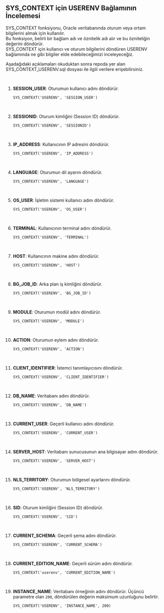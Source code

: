 ## SYS_CONTEXT için USERENV Bağlamının İncelemesi ##

SYS_CONTEXT fonksiyonu, Oracle veritabanında oturum veya ortam bilgilerini almak için kullanılır. <br>
Bu fonksiyon, belirli bir bağlam adı ve öznitelik adı alır ve bu özniteliğin değerini döndürür. <br>
SYS_CONTEXT için kullanıcı ve oturum bilgilerini döndüren USERENV bağlamında ne gibi bilgiler elde edebileceğimizi inceleyeceğiz. <br>

Aşadağıdaki açıklamaları okuduktan sonra repoda yer alan SYS_CONTEXT_USERENV.sql dosyası ile ilgili verilere erişebilirsiniz. <br>

<br>

1. **SESSION_USER**: Oturumun kullanıcı adını döndürür.
   ```
   SYS_CONTEXT('USERENV', 'SESSION_USER')
   ```
   <br>
   
2. **SESSIONID**: Oturum kimliğini (Session ID) döndürür.
   ```
   SYS_CONTEXT('USERENV', 'SESSIONID')
   ```
   <br>
   
3. **IP_ADDRESS**: Kullanıcının IP adresini döndürür.
   ```
   SYS_CONTEXT('USERENV', 'IP_ADDRESS')
   ```
   <br>
   
4. **LANGUAGE**: Oturumun dil ayarını döndürür.
   ```
   SYS_CONTEXT('USERENV', 'LANGUAGE')
   ```
   <br>
   
5. **OS_USER**: İşletim sistemi kullanıcı adını döndürür.
   ```
   SYS_CONTEXT('USERENV', 'OS_USER')
   ```
   <br>
   
6. **TERMINAL**: Kullanıcının terminal adını döndürür.
   ```
   SYS_CONTEXT('USERENV', 'TERMINAL')
   ```
   <br>
   
7. **HOST**: Kullanıcının makine adını döndürür.
   ```
   SYS_CONTEXT('USERENV', 'HOST')
   ```
   <br>
   
8. **BG_JOB_ID**: Arka plan iş kimliğini döndürür.
   ```
   SYS_CONTEXT('USERENV', 'BG_JOB_ID')
   ```
   <br>
   
9. **MODULE**: Oturumun modül adını döndürür.
   ```
   SYS_CONTEXT('USERENV', 'MODULE')
   ```
   <br>
   
10. **ACTION**: Oturumun eylem adını döndürür.
    ```
    SYS_CONTEXT('USERENV', 'ACTION')
    ```
    <br>
    
11. **CLIENT_IDENTIFIER**: İstemci tanımlayıcısını döndürür.
    ```
    SYS_CONTEXT('USERENV', 'CLIENT_IDENTIFIER')
    ```
    <br>
    
12. **DB_NAME**: Veritabanı adını döndürür.
    ```
    SYS_CONTEXT('USERENV', 'DB_NAME')
    ```
    <br>
    
13. **CURRENT_USER**: Geçerli kullanıcı adını döndürür.
    ```
    SYS_CONTEXT('USERENV', 'CURRENT_USER')
    ```
    <br>
    
14. **SERVER_HOST**: Veritabanı sunucusunun ana bilgisayar adını döndürür.
    ```
    SYS_CONTEXT('USERENV', 'SERVER_HOST')
    ```
    <br>
    
15. **NLS_TERRITORY**: Oturumun bölgesel ayarlarını döndürür.
    ```
    SYS_CONTEXT('USERENV', 'NLS_TERRITORY')
    ```
    <br>
    
16. **SID**: Oturum kimliğini (Session ID) döndürür.
    ```
    SYS_CONTEXT('USERENV', 'SID')
    ```
    <br>
    
17. **CURRENT_SCHEMA**: Geçerli şema adını döndürür.
    ```
    SYS_CONTEXT('USERENV', 'CURRENT_SCHEMA')
    ```
    <br>
    
18. **CURRENT_EDITION_NAME**: Geçerli sürüm adını döndürür.
    ```
    SYS_CONTEXT('userenv', 'CURRENT_EDITION_NAME')
    ```
    <br>
    
19. **INSTANCE_NAME**: Veritabanı örneğinin adını döndürür. Üçüncü parametre olan `200`, döndürülen değerin maksimum uzunluğunu belirtir.
    ```
    SYS_CONTEXT('USERENV', 'INSTANCE_NAME', 200)
    ```
    <br>

